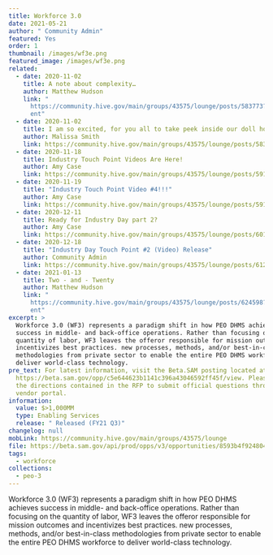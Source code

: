 ```yaml
---
title: Workforce 3.0
date: 2021-05-21
author: " Community Admin"
featured: Yes
order: 1
thumbnail: /images/wf3e.png
featured_image: /images/wf3e.png
related:
  - date: 2020-11-02
    title: A note about complexity…
    author: Matthew Hudson
    link: "
      https://community.hive.gov/main/groups/43575/lounge/posts/583773?tab=comm\
      ent"
  - date: 2020-11-02
    title: I am so excited, for you all to take peek inside our doll house!!!
    author: Malissa Smith
    link: https://community.hive.gov/main/groups/43575/lounge/posts/583853?tab=comment
  - date: 2020-11-18
    title: Industry Touch Point Videos Are Here!
    author: Amy Case
    link: https://community.hive.gov/main/groups/43575/lounge/posts/591094?tab=comment
  - date: 2020-11-19
    title: "Industry Touch Point Video #4!!!"
    author: Amy Case
    link: https://community.hive.gov/main/groups/43575/lounge/posts/591582?tab=comment
  - date: 2020-12-11
    title: Ready for Industry Day part 2?
    author: Amy Case
    link: https://community.hive.gov/main/groups/43575/lounge/posts/601254?tab=comment
  - date: 2020-12-18
    title: "Industry Day Touch Point #2 (Video) Release"
    author: Community Admin
    link: https://community.hive.gov/main/groups/43575/lounge/posts/612153?tab=comment
  - date: 2021-01-13
    title: Two - and - Twenty
    author: Matthew Hudson
    link: "
      https://community.hive.gov/main/groups/43575/lounge/posts/624598?tab=comm\
      ent"
excerpt: >
  Workforce 3.0 (WF3) represents a paradigm shift in how PEO DHMS achieves
  success in middle- and back-office operations. Rather than focusing on the
  quantity of labor, WF3 leaves the offeror responsible for mission outcomes and
  incentivizes best practices. new processes, methods, and/or best-in-class
  methodologies from private sector to enable the entire PEO DHMS workforce to
  deliver world-class technology.
pre_text: For latest information, visit the Beta.SAM posting located at
  https://beta.sam.gov/opp/c5e644623b1141c396a43046592ff45f/view. Please follow
  the directions contained in the RFP to submit official questions through our
  vendor portal.
information:
  value: $>1,000MM
  type: Enabling Services
  release: " Released (FY21 Q3)"
changelog: null
mobLink: https://community.hive.gov/main/groups/43575/lounge
file: https://beta.sam.gov/api/prod/opps/v3/opportunities/8593b4f9248048e58c50428be58e1ed5/resources/download/zip?api_key=null&token=
tags:
  - workforce
collections:
  - peo-3
---
```

Workforce 3.0 (WF3) represents a paradigm shift in how PEO DHMS achieves success in middle- and back-office operations. Rather than focusing on the quantity of labor, WF3 leaves the offeror responsible for mission outcomes and incentivizes best practices. new processes, methods, and/or best-in-class methodologies from private sector to enable the entire PEO DHMS workforce to deliver world-class technology.